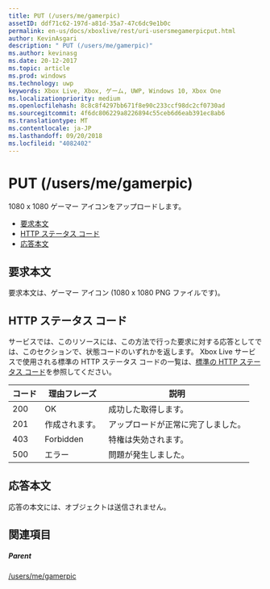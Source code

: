 ```yaml
---
title: PUT (/users/me/gamerpic)
assetID: ddf71c62-197d-a81d-35a7-47c6dc9e1b0c
permalink: en-us/docs/xboxlive/rest/uri-usersmegamerpicput.html
author: KevinAsgari
description: " PUT (/users/me/gamerpic)"
ms.author: kevinasg
ms.date: 20-12-2017
ms.topic: article
ms.prod: windows
ms.technology: uwp
keywords: Xbox Live, Xbox, ゲーム, UWP, Windows 10, Xbox One
ms.localizationpriority: medium
ms.openlocfilehash: 8c8c8f4297bb671f8e90c233ccf98dc2cf0730ad
ms.sourcegitcommit: 4f6dc806229a8226894c55ceb6d6eab391ec8ab6
ms.translationtype: MT
ms.contentlocale: ja-JP
ms.lasthandoff: 09/20/2018
ms.locfileid: "4082402"
---
```

# <a name="put-usersmegamerpic"></a>PUT (/users/me/gamerpic)
1080 x 1080 ゲーマー アイコンをアップロードします。 
  * [要求本文](#ID4EQ)
  * [HTTP ステータス コード](#ID4EZ)
  * [応答本文](#ID4EXC)
 
<a id="ID4EQ"></a>

 
## <a name="request-body"></a>要求本文
 
要求本文は、ゲーマー アイコン (1080 x 1080 PNG ファイルです)。
  
<a id="ID4EZ"></a>

 
## <a name="http-status-codes"></a>HTTP ステータス コード
 
サービスでは、このリソースには、この方法で行った要求に対する応答としてでは、このセクションで、状態コードのいずれかを返します。 Xbox Live サービスで使用される標準の HTTP ステータス コードの一覧は、[標準の HTTP ステータス コード](../../additional/httpstatuscodes.md)を参照してください。
 
| コード| 理由フレーズ| 説明| 
| --- | --- | --- | 
| 200| OK| 成功した取得します。| 
| 201| 作成されます。| アップロードが正常に完了しました。| 
| 403| Forbidden| 特権は失効されます。| 
| 500| エラー| 問題が発生しました。| 
  
<a id="ID4EXC"></a>

 
## <a name="response-body"></a>応答本文
 
応答の本文には、オブジェクトは送信されません。
  
<a id="ID4ECD"></a>

 
## <a name="see-also"></a>関連項目
 
<a id="ID4EED"></a>

 
##### <a name="parent"></a>Parent 

[/users/me/gamerpic](uri-usersmegamerpic.md)

   